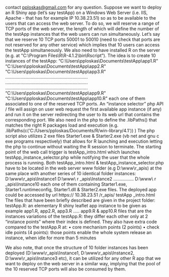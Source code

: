 contact pploskas@gmail.com for any question.
Suppose we want to deploy an R Shiny app (let’s say testApp) on a Windows Web Server (i.e.  IIS, Apache -  that has for example IP 10.38.23.51) so as to be available to the users that can access the web server. 
To do so, we will reserve a range of TCP ports of the web server, the length of which will define the number of the testApp instances that the web users can run simultaneously. 
Let’s say that we reserve 10 TCP ports 50001 to 50010 (need to check that ports are not reserved for any other service) which implies that 10 users can access the testApp simultaneously. 
We also need to have installed R on the server (e.g. at "C:\Program Files\R\R-4.1.2\bin\Rscript”).
The idea is to create 10 instances of the testApp: 
“C:\Users\pploskas\Documents\testApp\app1.R"
“C:\Users\pploskas\Documents\testApp\app2.R"
“C:\Users\pploskas\Documents\testApp\app3.R"
………………………………………………………..
………………………………………………………..
………………………………………………………..
“C:\Users\pploskas\Documents\testApp\app9.R"
“C:\Users\pploskas\Documents\testApp\app10.R"
each one of them associated to one of the reserved TCP ports. An “instance selector” php API / file will assign on user web request the first available app instance (if any) 
and run it on the server redirecting the user to its web url that contains the corresponding port.
We also need in the php to define the .libPaths() that matches the right R packages load and execution (e.g. .libPaths(c('C:/Users/pploskas/Documents/R/win-library/4.1')) )
The php script also utilizes 2 exe files Starter1.exe & Starter2.exe (vb net and gnu c exe programs respectively) that allows for R launching and execution letting the php to continue without waiting the R session to terminate.
The starting point of the web call trigger is testApp_intro.html which launches testApp_instance_selector.php while notifying the user that the whole process is running.
Both testApp_intro.html & testApp_instance_selector.php have to be located in the web server www folder (e.g  D:\www\r_apis) at the same place with another series of 10 identical folder instances:
D:\www\r_apis\Instance1
D:\www\ r _apis\Instance2
…………….
D:\www\ r _apis\Instance10
each one of them containing Starter1.exe, Starter1.runtimeconfig, Starter1.dll & Starter2.exe files. 
The deployed app could be accessed by url 
https:// 10.38.23.51 /r_apis/ testApp _intro.html
The files that have been briefly described are given in the project folder:
testApp.R: an elementary R shiny leaflet app instance to be given as example
app1.R, app2.R, app3.R ….. app9.R & app10.R files that are the instances variations of the testApp.R: they differ each other only at 2 “instance points” where their index is defined.
They also have extra code compared to the testApp.R at:
•	core mechanism points (2 points)
•	check idle points (4 points): those points enable the whole system release an instance, when idle for more than 5 minutes

We also note, that once the structure of 10 folder instances has been deployed (D:\www\r_apis\Instance1, D:\www\r_apis\Instance2, D:\www\r_apis\Instance3 etc), it can be utilized for any other R app that we want to deploy on the web server 
in a similar way, implying that the pool of the 10 reserved TCP ports will also be consumed by them.



